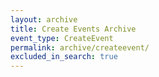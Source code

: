 ```yaml
---
layout: archive
title: Create Events Archive
event_type: CreateEvent
permalink: archive/createevent/
excluded_in_search: true
---
```

